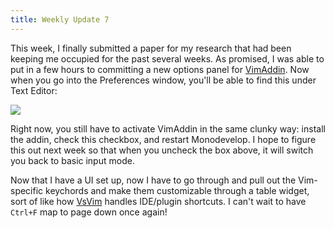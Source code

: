 ```yaml
---
title: Weekly Update 7
---
```

This week, I finally submitted a paper for my research that had been keeping me occupied for the past several weeks. 
As promised, I was able to put in a few hours to committing a new options panel for [VimAddin](http://github.com/alextsui05/VimAddin).
Now when you go into the Preferences window, you'll be able to find this under Text Editor:

<a class="image-link" href="{{site.baseurl}}/public/img/vim-addin-preferences-panel.png"><img src="{{site.baseurl}}/public/img/vim-addin-preferences-panel.png"></a>

Right now, you still have to activate VimAddin in the same clunky way: install the addin, check this checkbox, and restart Monodevelop.
I hope to figure this out next week so that when you uncheck the box above, it will switch you back to basic input mode.

Now that I have a UI set up, now I have to go through and pull out the Vim-specific keychords and make them customizable through a table widget, sort of like how [VsVim](https://github.com/jaredpar/VsVim) handles IDE/plugin shortcuts.
I can't wait to have `Ctrl+F` map to page down once again!
